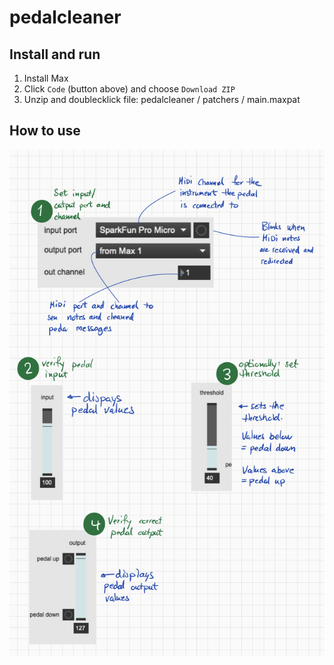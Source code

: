 # pedalcleaner

## Install and run

1. Install Max
1. Click ```Code``` (button above) and choose ```Download ZIP```
1. Unzip and doublecklick file: pedalcleaner / patchers / main.maxpat

## How to use

![](./doc/img/howto.jpeg)